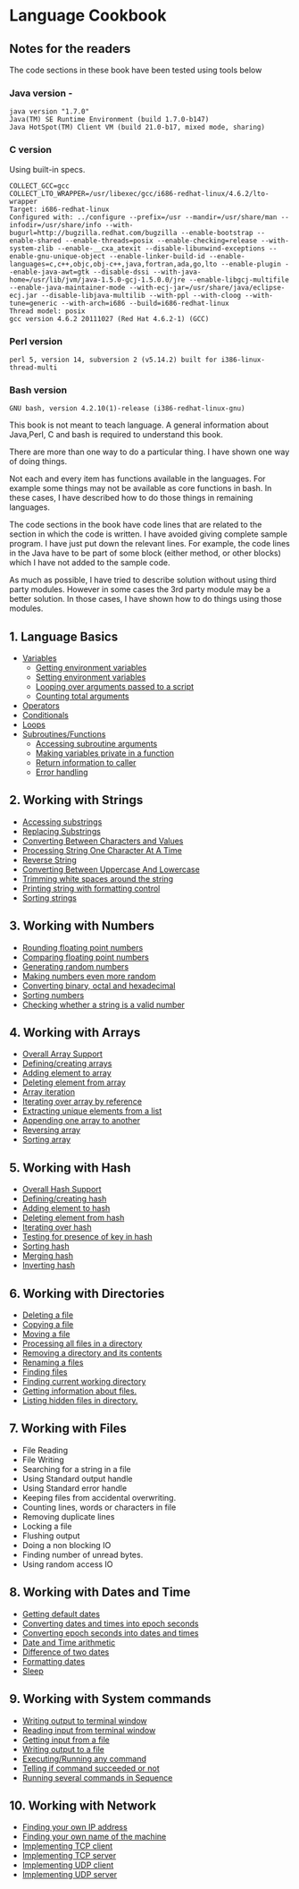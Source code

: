 # Language Cookbook

## Notes for the readers

The code sections in these book have been tested using tools below

### Java version - 
```
java version "1.7.0"
Java(TM) SE Runtime Environment (build 1.7.0-b147)
Java HotSpot(TM) Client VM (build 21.0-b17, mixed mode, sharing)
```

### C version 
Using built-in specs.
```
COLLECT_GCC=gcc
COLLECT_LTO_WRAPPER=/usr/libexec/gcc/i686-redhat-linux/4.6.2/lto-wrapper
Target: i686-redhat-linux
Configured with: ../configure --prefix=/usr --mandir=/usr/share/man --infodir=/usr/share/info --with-bugurl=http://bugzilla.redhat.com/bugzilla --enable-bootstrap --enable-shared --enable-threads=posix --enable-checking=release --with-system-zlib --enable-__cxa_atexit --disable-libunwind-exceptions --enable-gnu-unique-object --enable-linker-build-id --enable-languages=c,c++,objc,obj-c++,java,fortran,ada,go,lto --enable-plugin --enable-java-awt=gtk --disable-dssi --with-java-home=/usr/lib/jvm/java-1.5.0-gcj-1.5.0.0/jre --enable-libgcj-multifile --enable-java-maintainer-mode --with-ecj-jar=/usr/share/java/eclipse-ecj.jar --disable-libjava-multilib --with-ppl --with-cloog --with-tune=generic --with-arch=i686 --build=i686-redhat-linux
Thread model: posix
gcc version 4.6.2 20111027 (Red Hat 4.6.2-1) (GCC)
```

### Perl version
```
perl 5, version 14, subversion 2 (v5.14.2) built for i386-linux-thread-multi
```

### Bash version
```
GNU bash, version 4.2.10(1)-release (i386-redhat-linux-gnu)
```
This book is not meant to teach language. A general information about Java,Perl, C and bash is required to understand this book.

There are more than one way to do a particular thing. I have shown one way of doing things. 
 
Not each and every item has functions available in the languages. For example some things may not be available as core functions in bash. In these cases, I have described how to do those things in remaining languages.

The code sections in the book have code lines that are related to the section in which the code is written. I have avoided giving complete sample program. I have just put down the relevant lines. For example, the code lines in the Java have to be part of some block (either method, or other blocks) which I have not added to the sample code.

As much as possible, I have tried to describe solution without using third party modules. However in some cases the 3rd party module may be a better solution. In those cases, I have shown how to do things using those modules.

## 1. Language Basics
* [Variables](Basics/Basics_Variables.md#variables)
  * [Getting environment variables](Basics/Basics_Variables.md#getting-environment-variables)
  * [Setting environment variables](Basics/Basics_Variables.md#setting-environment-variables)
  * [Looping over arguments passed to a script](Basics/Basics_Variables.md#looping-over-arguments-passed-to-a-script)
  * [Counting total arguments](Basics/Basics_Variables.md#counting-total-arguments)
* [Operators](Basics/Basics_Operators.md)
* [Conditionals](Basics/Basics_Conditionals.md)
* [Loops](Basics/Basics_Loops.md)
* [Subroutines/Functions](Basics/Basics_SubRoutines.md)
   * [Accessing subroutine arguments](Basics/Basics_SubRoutines.md#accessing-subroutine-arguments)
   * [Making variables private in a function](Basics/Basics_SubRoutines.md#making-variables-private-in-a-function)
   * [Return information to caller](Basics/Basics_SubRoutines.md#return-information-to-caller)
   * [Error handling](Basics/Basics_SubRoutines.md#error-handling)

## 2. Working with Strings 
* [Accessing substrings](Strings/Strings_AccessingSubstrings.md)
* [Replacing Substrings](Strings/Strings_ReplacingSubstrings.md)
* [Converting Between Characters and Values](Strings/Strings_ConvertingBetweenCharsAndValues.md)
* [Processing String One Character At A Time](Strings/String_ProcessingOneCharAtTime.md)
* [Reverse String](Strings/String_ReverseString.md)
* [Converting Between Uppercase And Lowercase](Strings/String_ConvertingCase.md)
* [Trimming white spaces around the string](Strings/String_TrimmingBlanks.md)
* [Printing string with formatting control](Strings/String_PrintStringWithFormatting.md)
* [Sorting strings](Strings/String_SortingString.md)

## 3. Working with Numbers
* [Rounding floating point numbers](Numbers/Numbers_RoundingFPNumbers.md)
* [Comparing floating point numbers](Numbers/Numbers_ComparingFPNumbers.md)
* [Generating random numbers](Numbers/Numbers_GenerateRandomNumbers.md)
* [Making numbers even more random](Numbers/Numbers_EvenMoreRandomNumbers.md)
* [Converting binary, octal and hexadecimal](Numbers/Numbers_ConvertBinOctHex.md)
* [Sorting numbers](Numbers/Numbers_Sort.md)
* [Checking whether a string is a valid number](Numbers/Numbers_StringIsValidNumber.md)

## 4. Working with Arrays
* [Overall Array Support](Arrays/Arrays_SupportFunctions.md)
* [Defining/creating arrays](Arrays/Arrays_CreateArray.md)
* [Adding element to array](Arrays/Arrays_AddToArray.md)
* [Deleting element from array](Arrays/Arrays_DeleteFromArray.md)
* [Array iteration](Arrays/Arrays_IterateArray.md)
* [Iterating over array by reference](Arrays/Arrays_IterateArrayByReference.md)
* [Extracting unique elements from a list](Arrays/Arrays_ExtractUniqueElements.md)
* [Appending one array to another](Arrays/Arrays_AppendArrays.md)
* [Reversing array](Arrays/Arrays_Reverse.md)
* [Sorting array](Arrays/Arrays_Sort.md)

## 5. Working with Hash
* [Overall Hash Support](Hashes/Hashes_OverallHashSupport.md)
* [Defining/creating hash](Hashes/Hashes_Create.md)
* [Adding element to hash](Hashes/Hashes_AddElement.md)
* [Deleting element from hash](Hashes/Hashes_DeleteElement.md)
* [Iterating over hash](Hashes/Hashes_Iterate.md)
* [Testing for presence of key in hash](Hashes/Hashes_TestForKey.md)
* [Sorting hash](Hashes/Hashes_Sort.md)
* [Merging hash](Hashes/Hashes_Merge.md)
* [Inverting hash](Hashes/Hashes_Invert.md)

## 6. Working with Directories
* [Deleting a file](Directories/Directories_DeleteAFile.md)
* [Copying a file](Directories/Directories_CopyAFile.md)
* [Moving a file](Directories/Directories_MoveAFile.md)
* [Processing all files in a directory](Directories/Directories_ProcessingAllFiles.md)
* [Removing a directory and its contents](Directories/Directories_Remove.md)
* [Renaming a files](Directories/Directories_RenameFiles.md)
* [Finding files](Directories/Directories_FindFiles.md)
* [Finding current working directory](Directories/Directories_FindCWD.md)
* [Getting information about files.](Directories/Directories_FileInformation.md)
* [Listing hidden files in directory.](Directories/Directories_ListHiddenFiles.md)

## 7. Working with Files
* File Reading
* File Writing
* Searching for a string in a file
* Using Standard output handle
* Using Standard error handle
* Keeping files from accidental overwriting.
* Counting lines, words or characters in file
* Removing duplicate lines
* Locking a file
* Flushing output
* Doing a non blocking IO
* Finding number of unread bytes.
* Using random access IO

## 8. Working with Dates and Time
* [Getting default dates](DatesAndTime/DatesAndTime_GetDefaultDate.md)
* [Converting dates and times into epoch seconds](DatesAndTime/DatesAndTime_ConvertIntoEpoch.md)
* [Converting epoch seconds into dates and times](DatesAndTime/DatesAndTime_ConvertFromEpoch.md)
* [Date and Time arithmetic](DatesAndTime/DatesAndTime_DateTimeArithmetic.md)
* [Difference of two dates](DatesAndTime/DatesAndTime_DiffTwoDates.md)
* [Formatting dates](DatesAndTime/DatesAndTime_FormatDates.md)
* [Sleep](DatesAndTime/DatesAndTime_Sleep.md)

## 9. Working with System commands
* [Writing output to terminal window](Systems/System_WritingToTerminalWindow.md)
* [Reading input from terminal window](Systems/System_GetInputFromTerminalWindow.md)
* [Getting input from a file](Systems/System_GetInputFromFile.md)
* [Writing output to a file](Systems/System_WriteOutputToFile.md)
* [Executing/Running any command](Systems/System_ExecuteAnyCommand.md)
* [Telling if command succeeded or not](Systems/System_TestIfCommandSucceeded.md)
* [Running several commands in Sequence](Systems/System_ExecuteSeveralCommandsInSequence.md)

## 10. Working with Network
* [Finding your own IP address](Network/Network_FindOwnIPAddress.md)
* [Finding your own name of the machine](Network/Network_FindingYourMachineName.md)
* [Implementing TCP client](Network/Network_TCPClient.md)
* [Implementing TCP server](Network/Network_TCPServer.md)
* [Implementing UDP client](Network/Network_UDPClient.md)
* [Implementing UDP server](Network/Network_UDPServer.md)
